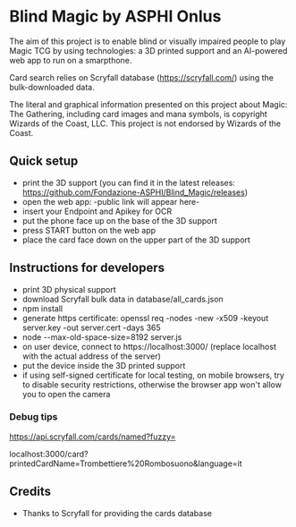 # Blind Magic by ASPHI Onlus

The aim of this project is to enable blind or visually impaired people to play Magic TCG by using technologies: a 3D printed support and an AI-powered web app to run on a smarpthone.

Card search relies on Scryfall database (https://scryfall.com/) using the bulk-downloaded data.

The literal and graphical information presented on this project about Magic: The Gathering, including card images and mana symbols, is copyright Wizards of the Coast, LLC. This project is not endorsed by Wizards of the Coast.

## Quick setup
* print the 3D support (you can find it in the latest releases: https://github.com/Fondazione-ASPHI/Blind_Magic/releases)
* open the web app: -public link will appear here-
* insert your Endpoint and Apikey for OCR
* put the phone face up on the base of the 3D support
* press START button on the web app
* place the card face down on the upper part of the 3D support 

## Instructions for developers

* print 3D physical support
* download Scryfall bulk data in database/all_cards.json
* npm install
* generate https certificate: openssl req -nodes -new -x509 -keyout server.key -out server.cert -days 365
* node --max-old-space-size=8192 server.js
* on user device, connect to https://localhost:3000/ (replace localhost with the actual address of the server)
* put the device inside the 3D printed support
* if using self-signed certificate for local testing, on mobile browsers, try to disable security restrictions, otherwise the browser app won't allow you to open the camera


### Debug tips
https://api.scryfall.com/cards/named?fuzzy=

localhost:3000/card?printedCardName=Trombettiere%20Rombosuono&language=it

## Credits
* Thanks to Scryfall for providing the cards database
